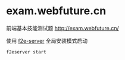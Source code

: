 # exam.webfuture.cn
前端基本技能测试题 http://exam.webfuture.cn/

使用 [f2e-server](https://github.com/shy2850/node-server) 全局安装模式启动

`f2eserver start`


